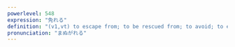 ```yaml
---
powerlevel: 548
expression: "免れる"
definition: "(v1,vt) to escape from; to be rescued from; to avoid; to evade; to avert; to elude; to be exempted; to be relieved from pain; to get rid of"
pronunciation: "まぬがれる"
---
```

